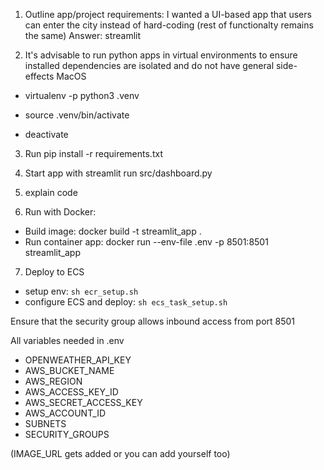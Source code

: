 
1) Outline app/project requirements: I wanted a UI-based app that users can enter the city instead of hard-coding (rest of functionalty remains the same)
Answer: streamlit

2) It's advisable to run python apps in virtual environments to ensure installed dependencies are isolated and do not have general side-effects
MacOS
 - virtualenv -p python3 .venv
 - source .venv/bin/activate

 - deactivate

3) Run pip install -r requirements.txt

4) Start app with streamlit run src/dashboard.py

5) explain code

6) Run with Docker:
- Build image: docker build -t streamlit_app . 
- Run container app: docker run --env-file .env -p 8501:8501 streamlit_app


7) Deploy to ECS
- setup env: `sh ecr_setup.sh`
- configure ECS and deploy: `sh ecs_task_setup.sh`


Ensure that the security group allows inbound access from port 8501

All variables needed in .env

- OPENWEATHER_API_KEY
- AWS_BUCKET_NAME
- AWS_REGION
- AWS_ACCESS_KEY_ID
- AWS_SECRET_ACCESS_KEY
- AWS_ACCOUNT_ID
- SUBNETS
- SECURITY_GROUPS

(IMAGE_URL gets added or you can add yourself too)